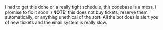 I had to get this done on a really tight schedule, this codebase is a mess. I promise to fix it soon :/
**NOTE:** this does not buy tickets, reserve them automatically, or anything unethical of the sort. All the bot does is alert you of new tickets and the email system is really slow.

